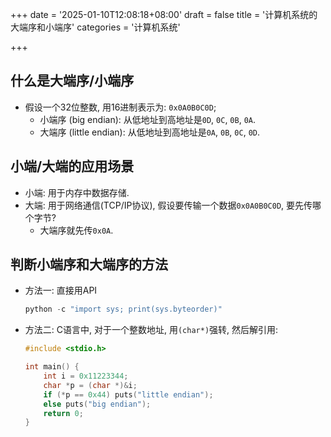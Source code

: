 +++
date = '2025-01-10T12:08:18+08:00'
draft = false
title = '计算机系统的大端序和小端序'
categories = '计算机系统'

+++



## 什么是大端序/小端序

* 假设一个32位整数, 用16进制表示为: `0x0A0B0C0D`;
  * 小端序 (big endian): 从低地址到高地址是`0D`, `0C`, `0B`, `0A`.
  * 大端序 (little endian): 从低地址到高地址是`0A`, `0B`, `0C`, `0D`.



## 小端/大端的应用场景

* 小端: 用于内存中数据存储.
* 大端: 用于网络通信(TCP/IP协议), 假设要传输一个数据`0x0A0B0C0D`, 要先传哪个字节?
  * 大端序就先传`0x0A`.



## 判断小端序和大端序的方法

* 方法一: 直接用API

  ```python
  python -c "import sys; print(sys.byteorder)"
  ```

* 方法二: C语言中, 对于一个整数地址, 用`(char*)`强转, 然后解引用:

  ```c
  #include <stdio.h>
  
  int main() {
      int i = 0x11223344;
      char *p = (char *)&i;
      if (*p == 0x44) puts("little endian");
      else puts("big endian");
      return 0;
  }
  
  ```

  
